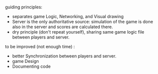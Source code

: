 guiding principles:
   - separates game Logic, Networking, and Visual drawing
   - Server is the only authoritative source: simulation of the game is done
also in the server and scores are calculated there.
   - dry principle (don't repeat yourself), sharing same game logic file between
players and server.


to be improved (not enough time) :
   - better Synchronization between players and server.
   - game Design
   - Documenting  code
